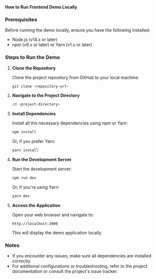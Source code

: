 **How to Run Frontend Demo Locally**

### Prerequisites

Before running the demo locally, ensure you have the following installed:
- Node.js (v14.x or later)
- npm (v6.x or later) or Yarn (v1.x or later)

### Steps to Run the Demo

1. **Clone the Repository**
   
   Clone the project repository from GitHub to your local machine:
   ```bash
   git clone <repository-url>
   ```

2. **Navigate to the Project Directory**

   ```bash
   cd <project-directory>
   ```

3. **Install Dependencies**

   Install all the necessary dependencies using npm or Yarn:
   ```bash
   npm install
   ```
   
   Or, if you prefer Yarn:
   ```bash
   yarn install
   ```

4. **Run the Development Server**

   Start the development server:
   ```bash
   npm run dev
   ```
   
   Or, if you're using Yarn:
   ```bash
   yarn dev
   ```

5. **Access the Application**

   Open your web browser and navigate to:
   
   ```
   http://localhost:3000
   ```
   
   This will display the demo application locally.

### Notes

- If you encounter any issues, make sure all dependencies are installed correctly.
- For additional configurations or troubleshooting, refer to the project documentation or consult the project's issue tracker.

